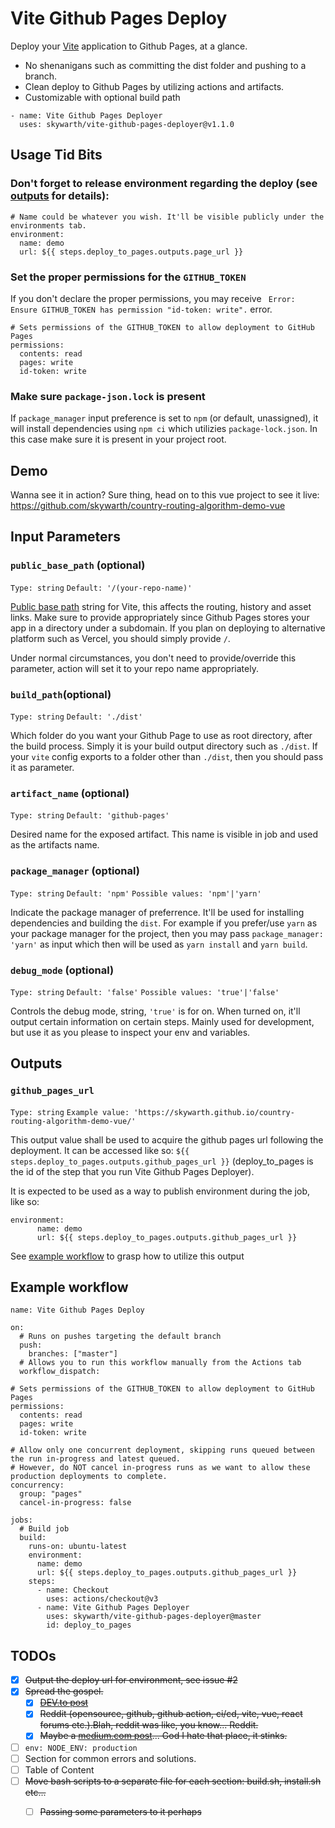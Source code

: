 # Vite Github Pages Deploy

<!-- ![GitHub all releases](https://img.shields.io/github/downloads/skywarth/vite-github-pages-deployer/total?style=for-the-badge) -->

Deploy your [Vite](https://vitejs.dev/guide/) application to Github Pages, at a glance. 
- No shenanigans such as committing the dist folder and pushing to a branch. 
- Clean deploy to Github Pages by utilizing actions and artifacts.
- Customizable with optional build path

```
- name: Vite Github Pages Deployer
  uses: skywarth/vite-github-pages-deployer@v1.1.0
```

## Usage Tid Bits

### Don't forget to release environment regarding the deploy (see [outputs](#outputs) for details):
```
# Name could be whatever you wish. It'll be visible publicly under the environments tab.
environment:
  name: demo
  url: ${{ steps.deploy_to_pages.outputs.page_url }}
```

### Set the proper permissions for the `GITHUB_TOKEN`

If you don't declare the proper permissions, you may receive ` Error: Ensure GITHUB_TOKEN has permission "id-token: write".` error. 

```
# Sets permissions of the GITHUB_TOKEN to allow deployment to GitHub Pages
permissions:
  contents: read
  pages: write
  id-token: write
```

### Make sure `package-json.lock` is present

If `package_manager` input preference is set to `npm` (or default, unassigned), it will install dependencies using `npm ci` which utilizies `package-lock.json`. In this case make sure it is present in your project root.



## Demo

Wanna see it in action? Sure thing, head on to this vue project to see it live: https://github.com/skywarth/country-routing-algorithm-demo-vue


## Input Parameters

### `public_base_path` (optional)
`Type: string`
`Default: '/(your-repo-name)'`

[Public base path](https://vitejs.dev/guide/build.html#public-base-path) string for Vite, this affects the routing, history and asset links. Make sure to provide appropriately since Github Pages stores your app in a directory under a subdomain. If you plan on deploying to alternative platform such as Vercel, you should simply provide `/`. 

Under normal circumstances, you don't need to provide/override this parameter, action will set it to your repo name appropriately.

### `build_path`(optional)
`Type: string`
`Default: './dist'`

Which folder do you want your Github Page to use as root directory, after the build process. Simply it is your build output directory such as `./dist`. If your `vite` config exports to a folder other than `./dist`, then you should pass it as parameter.

### `artifact_name` (optional)
`Type: string`
`Default: 'github-pages'`

Desired name for the exposed artifact. This name is visible in job and used as the artifacts name.


### `package_manager` (optional)
`Type: string`
`Default: 'npm'`
`Possible values: 'npm'|'yarn'`

Indicate the package manager of preferrence. It'll be used for installing dependencies and building the `dist`. For example if you prefer/use `yarn` as your package manager for the project, then you may pass `package_manager: 'yarn'` as input which then will be used as `yarn install` and `yarn build`.

### `debug_mode` (optional)
`Type: string`
`Default: 'false'`
`Possible values: 'true'|'false'`

Controls the debug mode, string, `'true'` is for on. When turned on, it'll output certain information on certain steps. Mainly used for development, but use it as you please to inspect your env and variables.

<a name="outputs"></a>
## Outputs


### `github_pages_url`
`Type: string`
`Example value: 'https://skywarth.github.io/country-routing-algorithm-demo-vue/'`

This output value shall be used to acquire the github pages url following the deployment. It can be accessed like so: `${{ steps.deploy_to_pages.outputs.github_pages_url }}` (deploy_to_pages is the id of the step that you run Vite Github Pages Deployer).

It is expected to be used as a way to publish environment during the job, like so:
```
environment:
      name: demo
      url: ${{ steps.deploy_to_pages.outputs.github_pages_url }}
```

See [example workflow](#example-workflow) to grasp how to utilize this output




<a name="example-workflow"></a>
## Example workflow 
```
name: Vite Github Pages Deploy

on:
  # Runs on pushes targeting the default branch
  push:
    branches: ["master"]
  # Allows you to run this workflow manually from the Actions tab
  workflow_dispatch:

# Sets permissions of the GITHUB_TOKEN to allow deployment to GitHub Pages
permissions:
  contents: read
  pages: write
  id-token: write

# Allow only one concurrent deployment, skipping runs queued between the run in-progress and latest queued.
# However, do NOT cancel in-progress runs as we want to allow these production deployments to complete.
concurrency:
  group: "pages"
  cancel-in-progress: false

jobs:
  # Build job
  build:
    runs-on: ubuntu-latest
    environment:
      name: demo
      url: ${{ steps.deploy_to_pages.outputs.github_pages_url }}
    steps:
      - name: Checkout
        uses: actions/checkout@v3
      - name: Vite Github Pages Deployer
        uses: skywarth/vite-github-pages-deployer@master
        id: deploy_to_pages

```

## TODOs

- [X] ~~Output the deploy url for environment, see issue #2~~
- [X] ~~Spread the gospel.~~
  - [X] ~~[DEV.to post](https://dev.to/skywarth/deploying-your-vite-apps-to-github-pages-is-a-breeze-with-vite-github-pages-deployer-30c3)~~
  - [X] ~~Reddit (opensource, github, github action, ci/cd, vite, vue, react forums etc.).Blah, reddit was like, you know... Reddit.~~
  - [X] ~~Maybe a [medium.com post](https://medium.com/@yigitk.ersoy/introducing-vite-github-pages-deployer-a-better-way-to-showcase-your-vite-projects-fadbb93f3db9)... God I hate that place, it stinks.~~
- [ ] `env:
          NODE_ENV: production`
- [ ] Section for common errors and solutions.
- [ ] Table of Content 
- [ ] ~~Move bash scripts to a separate file for each section: build.sh, install.sh etc...~~
  - [ ] ~~Passing some parameters to it perhaps~~



